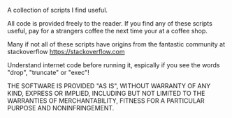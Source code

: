 A collection of scripts I find useful.

All code is provided freely to the reader. If you find any of these scripts useful, pay for a strangers coffee the next time your at a coffee shop. 

Many if not all of these scripts have origins from the fantastic community at stackoverflow  https://stackoverflow.com

Understand internet code before running it, espically if you see the words "drop", "truncate" or "exec"!

THE SOFTWARE IS PROVIDED "AS IS", WITHOUT WARRANTY OF ANY KIND, EXPRESS OR
IMPLIED, INCLUDING BUT NOT LIMITED TO THE WARRANTIES OF MERCHANTABILITY,
FITNESS FOR A PARTICULAR PURPOSE AND NONINFRINGEMENT.
